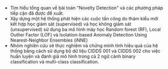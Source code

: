 - Tìm hiểu tổng quan về bài toán "Novelty Detection" và các phương pháp tiếp cận đã được để xuất.
- Xây dựng một hệ thống phát hiện các cuộc tấn công do thám kiểu mới kết hợp học giám sát (supervised) và học không giám sát (unsupervised) sử dụng ba mô hình máy học Random forest (RF), Local Outlier Factor (LOF) và Isolation-based Anomaly Detection Using Nearest-Neighbor Ensembles (iNNE)
- Nhóm nghiên cứu sẽ thực nghiệm và chứng minh tính hiệu quả của hệ thống bằng cách sử dụng bộ dữ liệu CIDDS 001 và CIDDS 002 cho việc huấn luyện và đánh giá mô hình trong cả 2 ngữ cảnh binary classification và multi-class classification. 

